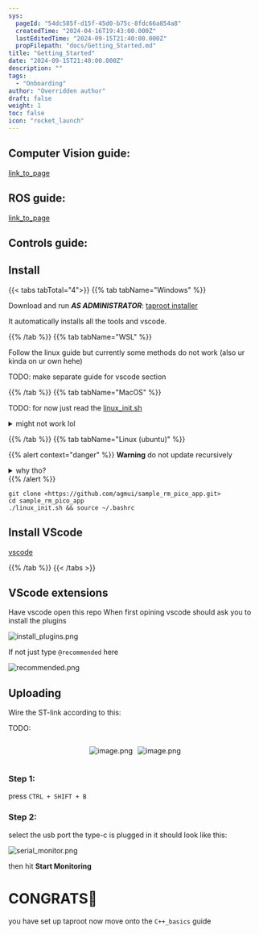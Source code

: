 ```yaml
---
sys:
  pageId: "54dc585f-d15f-45d0-b75c-8fdc66a854a8"
  createdTime: "2024-04-16T19:43:00.000Z"
  lastEditedTime: "2024-09-15T21:40:00.000Z"
  propFilepath: "docs/Getting_Started.md"
title: "Getting_Started"
date: "2024-09-15T21:40:00.000Z"
description: ""
tags:
  - "Onboarding"
author: "Overridden author"
draft: false
weight: 1
toc: false
icon: "rocket_launch"
---
```


## Computer Vision guide:

[link_to_page](86d45bc0-388b-4d26-8848-44f255f73d0e)

## ROS guide:

[link_to_page](3c76c1de-ec8f-46d6-8b0a-294005edc2d5)

## Controls guide:

## Install

{{< tabs tabTotal="4">}}
{{% tab tabName="Windows" %}}

Download and run _**AS ADMINISTRATOR**_: [taproot installer](https://github.com/Thornbots/TeachingFreshies/releases/tag/1.0)

It automatically installs all the tools and vscode.

{{% /tab %}}
{{% tab tabName="WSL" %}}

Follow the linux guide but currently some methods do not work (also ur kinda on ur own hehe)

TODO: make separate guide for vscode section

{{% /tab %}}
{{% tab tabName="MacOS" %}}

TODO: for now just read the [linux_init.sh](https://github.com/agmui/sample_rm_pico_app/blob/main/linux_init.sh)

<details>
<summary>might not work lol</summary>

`brew install libusb pkg-config`

Next install: [vscode](https://code.visualstudio.com/Download)

</details>

{{% /tab %}}
{{% tab tabName="Linux (ubuntu)" %}}

{{% alert context="danger" %}}
**Warning** do not update recursively
<details>
<summary>why tho?</summary>
There are some submodules that may go on for a while (like tinyusb) and I highly
recommend you don't need to get them.
If you want to see what submodules I update just look in `linux_init.sh`
</details>
{{% /alert %}}

```shell
git clone <https://github.com/agmui/sample_rm_pico_app.git>
cd sample_rm_pico_app
./linux_init.sh && source ~/.bashrc
```

## Install VScode

[vscode](https://code.visualstudio.com/Download)

{{% /tab %}}
{{< /tabs >}}

## VScode extensions

Have vscode open this repo
When first opining vscode should ask you to install the plugins

![install_plugins.png](https://prod-files-secure.s3.us-west-2.amazonaws.com/d518164a-d88e-44d1-a4ee-3adb3bd8bce0/89bd30f0-1825-4e77-867b-0a41ce370880/install_plugins.png?X-Amz-Algorithm=AWS4-HMAC-SHA256&X-Amz-Content-Sha256=UNSIGNED-PAYLOAD&X-Amz-Credential=ASIAZI2LB466UZSYY35P%2F20250425%2Fus-west-2%2Fs3%2Faws4_request&X-Amz-Date=20250425T200906Z&X-Amz-Expires=3600&X-Amz-Security-Token=IQoJb3JpZ2luX2VjEJz%2F%2F%2F%2F%2F%2F%2F%2F%2F%2FwEaCXVzLXdlc3QtMiJIMEYCIQDQqeI%2FVwhA%2BkwmIX2Pq4Wdz1FSuy9J3ROtULdkYvZL6gIhANQUl36O84Bbl%2BM9SvDU3A4ucoMfnX6GAz6Dlv7LifRDKv8DCDUQABoMNjM3NDIzMTgzODA1IgxY4o5SxCtfAHI8IKoq3AOt2vUY1LnFTvOhplWBKXxVxkgnEu8NOa5WV3Y%2FBerCDDqFLoLNPULeTgg5duxaxBA4vlQb0PP6N65gNC7ax7ZvEaLeLWoAQBZGv50ZSDqzpFch7QHhEMEwZe0uYEtdfHZkVzQkCPLlxtXGwuMtaVqEBrb81Zj532kztF%2F3ximTyLLiP5U4EYqjlWHDyq%2FX2UIC7HDpBWWw9LMKvCBo68sPrb6tJx%2BdCzuEOGs2kpRXuQVj977vxhMHB2nFnQJZ5JiI4rNBZt8e1LTsgoX%2BBCiuiXd1rzpii%2B8eBny%2B9SHLjzB%2FafWbqis%2BHrd36Aqsx6%2FrrhhbW1B2BcrBmf3Bh8j8LqDHqFSPG9BMZFfx%2Fr%2BOkiZKLHrjDExLrGjKuxDsVocIOJ1n8wr60PC6pPwLFlWQ1OMXDHzqeaiwgozvHy3VNLhVQbXrVvtABVlgeNtg2yiQPzvMq4OL%2FaYY0lnJtRRPtyXfUZjoSlnPcLTV%2FkXmQIAhso4GLYJXy1RcdL1fWr5cSKy0rv6QF3lVggEIHf%2F10EEs1trDAa3%2FDHnIPhsw%2FO3ORlu1SlvA8FHSn1MZQzXcJ7VZDG%2BglDP4LOsbbkO%2BWIom1zEo4l9F%2F6byE5lWJ6PltbCWP5QJNoXzBTDF0q%2FABjqkAfXvRtVF5J3W1HBnTznwLOEOKiU9dMpYJmgz2ieP9b19g6k6ZZtOmWXz32ltAfKg1bASJPAz7egAQ%2BF7ch333RNRNJ5bKkDQ2m%2BwmWsKHerI63gZ7LxqYmYYjOuaEmJX8kAF7eahPnckMU0tfnA9G6Yt7n3y%2Bv2iOfPaI3EKQpY8yF9j1lQfg0ZiB6iAoSu%2BRSS52jd97J2xeSxEgBwoShqq2yM9&X-Amz-Signature=be0bc21908b4fa0cae2d001097dff78f7c2e4f7a97f364529189afef202a2ec5&X-Amz-SignedHeaders=host&x-id=GetObject)

If not just type `@recommended` here  

![recommended.png](https://prod-files-secure.s3.us-west-2.amazonaws.com/d518164a-d88e-44d1-a4ee-3adb3bd8bce0/61e661e9-5d85-4dfc-be0d-8d2097a5e793/recommended.png?X-Amz-Algorithm=AWS4-HMAC-SHA256&X-Amz-Content-Sha256=UNSIGNED-PAYLOAD&X-Amz-Credential=ASIAZI2LB466UZSYY35P%2F20250425%2Fus-west-2%2Fs3%2Faws4_request&X-Amz-Date=20250425T200906Z&X-Amz-Expires=3600&X-Amz-Security-Token=IQoJb3JpZ2luX2VjEJz%2F%2F%2F%2F%2F%2F%2F%2F%2F%2FwEaCXVzLXdlc3QtMiJIMEYCIQDQqeI%2FVwhA%2BkwmIX2Pq4Wdz1FSuy9J3ROtULdkYvZL6gIhANQUl36O84Bbl%2BM9SvDU3A4ucoMfnX6GAz6Dlv7LifRDKv8DCDUQABoMNjM3NDIzMTgzODA1IgxY4o5SxCtfAHI8IKoq3AOt2vUY1LnFTvOhplWBKXxVxkgnEu8NOa5WV3Y%2FBerCDDqFLoLNPULeTgg5duxaxBA4vlQb0PP6N65gNC7ax7ZvEaLeLWoAQBZGv50ZSDqzpFch7QHhEMEwZe0uYEtdfHZkVzQkCPLlxtXGwuMtaVqEBrb81Zj532kztF%2F3ximTyLLiP5U4EYqjlWHDyq%2FX2UIC7HDpBWWw9LMKvCBo68sPrb6tJx%2BdCzuEOGs2kpRXuQVj977vxhMHB2nFnQJZ5JiI4rNBZt8e1LTsgoX%2BBCiuiXd1rzpii%2B8eBny%2B9SHLjzB%2FafWbqis%2BHrd36Aqsx6%2FrrhhbW1B2BcrBmf3Bh8j8LqDHqFSPG9BMZFfx%2Fr%2BOkiZKLHrjDExLrGjKuxDsVocIOJ1n8wr60PC6pPwLFlWQ1OMXDHzqeaiwgozvHy3VNLhVQbXrVvtABVlgeNtg2yiQPzvMq4OL%2FaYY0lnJtRRPtyXfUZjoSlnPcLTV%2FkXmQIAhso4GLYJXy1RcdL1fWr5cSKy0rv6QF3lVggEIHf%2F10EEs1trDAa3%2FDHnIPhsw%2FO3ORlu1SlvA8FHSn1MZQzXcJ7VZDG%2BglDP4LOsbbkO%2BWIom1zEo4l9F%2F6byE5lWJ6PltbCWP5QJNoXzBTDF0q%2FABjqkAfXvRtVF5J3W1HBnTznwLOEOKiU9dMpYJmgz2ieP9b19g6k6ZZtOmWXz32ltAfKg1bASJPAz7egAQ%2BF7ch333RNRNJ5bKkDQ2m%2BwmWsKHerI63gZ7LxqYmYYjOuaEmJX8kAF7eahPnckMU0tfnA9G6Yt7n3y%2Bv2iOfPaI3EKQpY8yF9j1lQfg0ZiB6iAoSu%2BRSS52jd97J2xeSxEgBwoShqq2yM9&X-Amz-Signature=67e7d5929aa021451cc4d6d96da6b3726d6e760678a9ba0a42f5c269575cfaae&X-Amz-SignedHeaders=host&x-id=GetObject)

## Uploading

Wire the ST-link according to this:

TODO:

<div style="display: flex;flex-direction: row; column-gap:10px; max-width: 630px;justify-content: center;">
<div>

![image.png](https://prod-files-secure.s3.us-west-2.amazonaws.com/d518164a-d88e-44d1-a4ee-3adb3bd8bce0/210ecb78-1116-4d7b-b9b7-2292f66fa2c2/image.png?X-Amz-Algorithm=AWS4-HMAC-SHA256&X-Amz-Content-Sha256=UNSIGNED-PAYLOAD&X-Amz-Credential=ASIAZI2LB46655B7S3IA%2F20250425%2Fus-west-2%2Fs3%2Faws4_request&X-Amz-Date=20250425T200914Z&X-Amz-Expires=3600&X-Amz-Security-Token=IQoJb3JpZ2luX2VjEJz%2F%2F%2F%2F%2F%2F%2F%2F%2F%2FwEaCXVzLXdlc3QtMiJHMEUCIFE%2BqGcVbuttv%2FlYM6%2BrKnagtdFsWqMA5O2dRY6kL%2Bh6AiEAzNZwZGwfVlYY6sIx9X6%2F1OUggqCH0uSMLKdXm4yFZgAq%2FwMINRAAGgw2Mzc0MjMxODM4MDUiDIKk%2BqgIROGEXLipPyrcA7EzZxulfkA2HrdH%2BdFexyAqzr4LpP8hQL0uhjEeMZ4VB4%2B8jNPw32fvAq60g4ucuj4%2BAHiWitjdOCtUaRCw9pCTMpku4novoVlPRfN2Bu91T6Kx8DWTXMuCM2XUt7RBC8SGrNSf4s3rLAS%2B7AJEGI0W1UCjc9LlzqjjnXdh55wpC4OlbTm904Hk0iPMA7tLx4Uatdt4hJK0IEFtPHtx%2FhhPmldRCtlx0lqNFUpK7KNnRP0kINDy%2FjS2YouEXjSHeiXG2l7uEK4bE6TzkzR8WYX6XnkRyOw4B7dYd1Q9GBIOrnytEvHP1kYGaBZ6nPiTXLY99gXPhgUJuhoLWiVHlkFFkegQnLlcB7t6qk%2FRMrpeLoVkTqzy%2FS6LW00sNIqSA83nqO9H%2BNxDMbsz4jzvtGewuXt4XgHwjoUR06WMlT0JPLwumSNyuNgRUHIavK0CSX3o4kDPz4g6tmCUvc6%2FzK0YEcP8WF5fZ2lKXROmK1i9INFjct%2BAOUZPjEEgpgVD7H%2BQYsyL2nWXqNPe7mnNf1YA9k6b1dZ1m56VULonrfPLZL4fOyDjCZBfTCLFRtsMceHXs1tutzvaiXi%2FL8JmHBrBUilopm5vqyt6%2FQX9KWPR8h0itW0p4NQyxM2qMJXSr8AGOqUBHfBC65Xc1%2BQJ4j%2BKVT38pc0qZMo5GeJjH4ETMZxAQE2sSbEUn%2F0QtAHoMWoI3Nc7PB%2FJkjiXOPoPmvgBDhqd7T4Rj5uk3UVWfzSqh%2BZOIkqlG70cRboNnWxO9N7zFWc%2BxzOIKZpFyBlPVRMHXr%2F3440RDaRyekW3KYUdtL6OB1i9T1tQIN4Xb%2BhY1w%2Fgoedk70tnn6UFfRvuDH%2F7DSaUwzbvK4f9&X-Amz-Signature=3097d2c91f42b4bb3ee1d60bd96bdf4ec7e6f099585db77015437f58a49457b4&X-Amz-SignedHeaders=host&x-id=GetObject)

</div>
<div>

![image.png](https://prod-files-secure.s3.us-west-2.amazonaws.com/d518164a-d88e-44d1-a4ee-3adb3bd8bce0/33a0fd0f-8ca6-4a86-8e09-26e95ded1fff/image.png?X-Amz-Algorithm=AWS4-HMAC-SHA256&X-Amz-Content-Sha256=UNSIGNED-PAYLOAD&X-Amz-Credential=ASIAZI2LB466Y3DBEPYI%2F20250425%2Fus-west-2%2Fs3%2Faws4_request&X-Amz-Date=20250425T200914Z&X-Amz-Expires=3600&X-Amz-Security-Token=IQoJb3JpZ2luX2VjEJz%2F%2F%2F%2F%2F%2F%2F%2F%2F%2FwEaCXVzLXdlc3QtMiJHMEUCIBzxMAfLcRtXiz%2FRg94%2FKD9d5D5tkdLRMaIP6OGwuRYbAiEA4icR4hwuF7Z3EVNGl2eKgQNFYlY3LcLtq%2F7kvWg0FjQq%2FwMINRAAGgw2Mzc0MjMxODM4MDUiDHBVebNQc6RHtufQPCrcAwuetdxjVjshVsNraKEoVab7FJ0gaX6lxMnj2A3h2t%2BXkomjmP6HsHRCJMcboAEvUIRCn%2BGDozBaMqvcMaOB8IRlZiXZFI2cPZbKD4uSZUWR0Nae8bwpLI4xGDMkp8tG4OxmzaXOlq8pzH0%2B4KMXZZOcW5Bo4asT8luz2TwYVaIbx%2BZup4%2F%2F7pVZfdnlM5ts%2Fih4zA1utO81U8eV%2Bgs%2FlZYIyEHtjukCoOr9FhygYtteACGryJqMARLSAF0evn1fhf%2FRWDN%2BL8c9EHOWyGrrEGFsyirkoA8xKlooH6BTLiC43enBclcykDdr0oE2LzIlCwARyQD1aX0VwwGFZIcrXvquOHelk8wSpe5LrQnRp6zjanfWGu8drtJtmS7YWY2gLmXzHPicC6OlGBLO2Iq7thFEq3Ob3etj2elTHo84TBmTZBWyHcuPx4Ua8HZIAU9GBinXG%2FTvIvfR6pcBuGWeUb7bpulgiz54w4fP47MS0yRfqFRYCAd5xcBDks3dM766LgC7xGO%2BglN0NfltiCCWJPCGpzoxK%2BmfcuITBHUS8JRwX8n3DrvyCX%2Bum4NEBY3eBp4AZspEP88to4S%2F1nPHtrXKP%2BjEGMBDotixe1HRlriKb3nSil3JS1seuzILMK%2FSr8AGOqUB8a6CoLiOuOBQZtt3sPTozeysuXer%2FGF78dy2CA3wm%2FegSvnfD%2Fe2FMypw8MvDZJgEpLX6NX2smT3BcLNBXROwxLI1cikz1VMK14geEGOTa5GVeNr1if9vz0HRAr72HFJLV2cIIrS3c2xhhcnZ2PFW2c27dWArVjmg6Ue7RR2BadrTzq%2BQYb9s%2FVlD4py1RJ6cPASTRMKQQYGeDYDgsY5jEUEwcxj&X-Amz-Signature=a24b74b919d0a86682437a4c03de50f4b71d9bbf77f5a37013398ca4bc5a1e34&X-Amz-SignedHeaders=host&x-id=GetObject)

</div>
</div>

### Step 1:

press `CTRL + SHIFT + B`

### Step 2:

select the usb port the type-c is plugged in it should look like this:

![serial_monitor.png](https://prod-files-secure.s3.us-west-2.amazonaws.com/d518164a-d88e-44d1-a4ee-3adb3bd8bce0/f03f4774-05d4-4393-b6a0-d5efb6d315ab/serial_monitor.png?X-Amz-Algorithm=AWS4-HMAC-SHA256&X-Amz-Content-Sha256=UNSIGNED-PAYLOAD&X-Amz-Credential=ASIAZI2LB466UZSYY35P%2F20250425%2Fus-west-2%2Fs3%2Faws4_request&X-Amz-Date=20250425T200906Z&X-Amz-Expires=3600&X-Amz-Security-Token=IQoJb3JpZ2luX2VjEJz%2F%2F%2F%2F%2F%2F%2F%2F%2F%2FwEaCXVzLXdlc3QtMiJIMEYCIQDQqeI%2FVwhA%2BkwmIX2Pq4Wdz1FSuy9J3ROtULdkYvZL6gIhANQUl36O84Bbl%2BM9SvDU3A4ucoMfnX6GAz6Dlv7LifRDKv8DCDUQABoMNjM3NDIzMTgzODA1IgxY4o5SxCtfAHI8IKoq3AOt2vUY1LnFTvOhplWBKXxVxkgnEu8NOa5WV3Y%2FBerCDDqFLoLNPULeTgg5duxaxBA4vlQb0PP6N65gNC7ax7ZvEaLeLWoAQBZGv50ZSDqzpFch7QHhEMEwZe0uYEtdfHZkVzQkCPLlxtXGwuMtaVqEBrb81Zj532kztF%2F3ximTyLLiP5U4EYqjlWHDyq%2FX2UIC7HDpBWWw9LMKvCBo68sPrb6tJx%2BdCzuEOGs2kpRXuQVj977vxhMHB2nFnQJZ5JiI4rNBZt8e1LTsgoX%2BBCiuiXd1rzpii%2B8eBny%2B9SHLjzB%2FafWbqis%2BHrd36Aqsx6%2FrrhhbW1B2BcrBmf3Bh8j8LqDHqFSPG9BMZFfx%2Fr%2BOkiZKLHrjDExLrGjKuxDsVocIOJ1n8wr60PC6pPwLFlWQ1OMXDHzqeaiwgozvHy3VNLhVQbXrVvtABVlgeNtg2yiQPzvMq4OL%2FaYY0lnJtRRPtyXfUZjoSlnPcLTV%2FkXmQIAhso4GLYJXy1RcdL1fWr5cSKy0rv6QF3lVggEIHf%2F10EEs1trDAa3%2FDHnIPhsw%2FO3ORlu1SlvA8FHSn1MZQzXcJ7VZDG%2BglDP4LOsbbkO%2BWIom1zEo4l9F%2F6byE5lWJ6PltbCWP5QJNoXzBTDF0q%2FABjqkAfXvRtVF5J3W1HBnTznwLOEOKiU9dMpYJmgz2ieP9b19g6k6ZZtOmWXz32ltAfKg1bASJPAz7egAQ%2BF7ch333RNRNJ5bKkDQ2m%2BwmWsKHerI63gZ7LxqYmYYjOuaEmJX8kAF7eahPnckMU0tfnA9G6Yt7n3y%2Bv2iOfPaI3EKQpY8yF9j1lQfg0ZiB6iAoSu%2BRSS52jd97J2xeSxEgBwoShqq2yM9&X-Amz-Signature=4a0bb486018475358732815f749459528deb6f8607dfb648ba426c545298b97e&X-Amz-SignedHeaders=host&x-id=GetObject)

then hit **Start Monitoring**

# CONGRATS🎉

you have set up taproot now move onto the `C++_basics` guide
